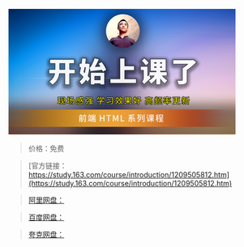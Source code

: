 
![img](../../../assets/study163/free/20c0aa2e871d4d8caf4176e1d8c446f5.png)

> 价格：免费

> [官方链接：https://study.163.com/course/introduction/1209505812.htm](https://study.163.com/course/introduction/1209505812.htm)

> [阿里网盘：]()

> [百度网盘：]()

> [夸克网盘：]()
